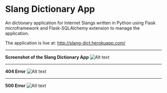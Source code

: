 # Slang Dictionary App

An dictionary application for Internet Slangs written in Python using Flask microframework and Flask-SQLAlchemy extension to manage the application.


The application is live at: http://slang-dict.herokuapp.com/

***

__Screenshot of the Slang Dictionary App__
![Alt text](https://raw.githubusercontent.com/tinvo1101/Dict-app/master/Screenshots/App.png "App Screenshot")

***

__404 Error__
![Alt text](https://raw.githubusercontent.com/tinvo1101/Dict-app/master/Screenshots/404.png "404 Screenshot")

***

__500 Error__
![Alt text](https://raw.githubusercontent.com/tinvo1101/Dict-app/master/Screenshots/500.png "500 Screenshot")
